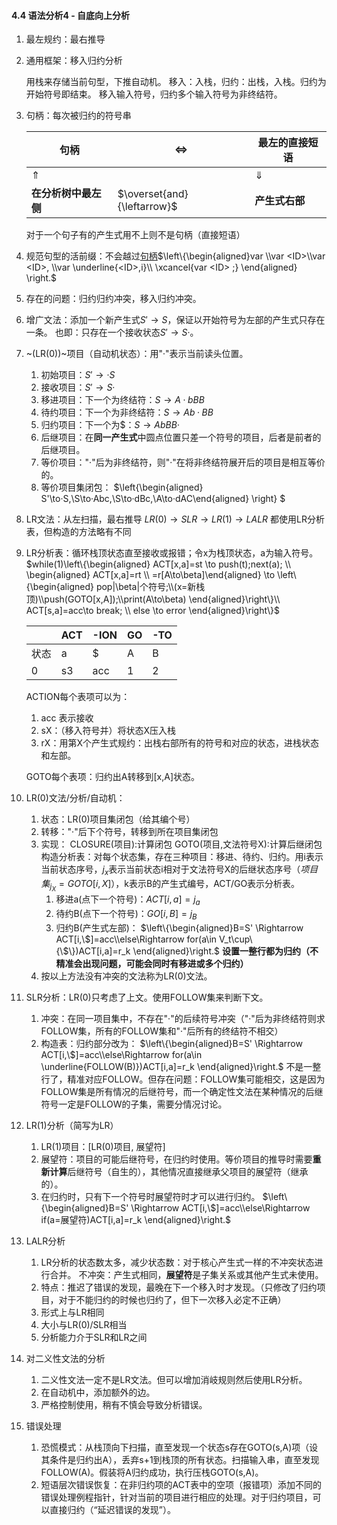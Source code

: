 #### 4.4 语法分析4 - 自底向上分析

1. 最左规约：最右推导

2. 通用框架：移入归约分析

   用栈来存储当前句型，下推自动机。
   移入：入栈，归约：出栈，入栈。归约为开始符号即结束。
   移入输入符号，归约多个输入符号为非终结符。

3. 句柄：每次被归约的符号串

   | 句柄                 | $\iff$                      | 最左的直接短语 |
   | -------------------- | --------------------------- | -------------- |
   | $\Uparrow$           |                             | $\Downarrow$   |
   | **在分析树中最左侧** | $\overset{and}{\leftarrow}$ | **产生式右部** |

   对于一个句子有的产生式用不上则不是句柄（直接短语）

4. 规范句型的活前缀：不会越过<u>句柄</u>$\left\{\begin{aligned}var \\var <ID>\\var <ID>, \\var \underline{<ID>,i}\\ \xcancel{var <ID> ;} \end{aligned} \right.$

5. 存在的问题：归约归约冲突，移入归约冲突。

6. 增广文法：添加一个新产生式$S'\to S$，保证以开始符号为左部的产生式只存在一条。
   也即：只存在一个接收状态$S'\to S·$。

7. ~(LR(0))~项目（自动机状态）：用"·"表示当前读头位置。

   1. 初始项目：$S'\to ·S$
   2. 接收项目：$S'\to S·$
   3. 移进项目：下一个为终结符：$S\to A·bBB$
   4. 待约项目：下一个为非终结符：$S\to Ab·BB$
   5. 归约项目：下一个为\$：$S\to AbBB·$
   6. 后继项目：在**同一产生式**中圆点位置只差一个符号的项目，后者是前者的后继项目。
   7. 等价项目："·"后为非终结符，则"·"在将非终结符展开后的项目是相互等价的。
   8. 等价项目集闭包： $\left\{\begin{aligned} S'\to·S,\\S\to·Abc,\\S\to·dBc,\\A\to·dAC\end{aligned} \right\} $

8. LR文法：从左扫描，最右推导
   $LR(0)\to SLR \to LR(1) \to LALR$
   都使用LR分析表，但构造的方法略有不同

9. LR分析表：循环栈顶状态直至接收或报错；令x为栈顶状态，a为输入符号。
   $while(1)\left\{\begin{aligned} ACT[x,a]=st \to push(t);next(a); \\ \begin{aligned} ACT[x,a]=rt \\ =r[A\to\beta]\end{aligned} \to \left\{\begin{aligned}  pop|\beta|个符号;\\(x=新栈顶)\\push(GOTO[x,A]);\\print(A\to\beta) \end{aligned}\right\}\\ ACT[s,a]=acc\to break; \\ else \to error \end{aligned}\right\}$

   |      | ACT  | -ION | GO   | -TO  |
   | ---- | ---- | ---- | ---- | ---- |
   | 状态 | a    | $    | A    | B    |
   | 0    | s3   | acc  | 1    | 2    |

   ACTION每个表项可以为：

   1. acc 表示接收
   2. sX：（移入符号并）将状态X压入栈
   3. rX：用第X个产生式规约：出栈右部所有的符号和对应的状态，进栈状态和左部。

   GOTO每个表项：归约出A转移到[x,A]状态。

10. LR(0)文法/分析/自动机：

    1. 状态：LR(0)项目集闭包（给其编个号）
    2. 转移："·"后下个符号，转移到所在项目集闭包
    3. 实现：
       CLOSURE(项目):计算闭包
       GOTO(项目,文法符号X):计算后继闭包
       构造分析表：对每个状态集，存在三种项目：移进、待约、归约。用i表示当前状态序号，$j_x$表示当前状态i相对于文法符号X的后继状态序号（$项目集_{j_X} = GOTO[i,X]$），k表示B的产生式编号，ACT/GO表示分析表。
       1. 移进a(点下一个符号)：$ACT[i,a]=j_a$
       2. 待约B(点下一个符号)：$GO[i,B]=j_B$
       3. 归约B(产生式左部)：
          $\left\{\begin{aligned}B=S' \Rightarrow ACT[i,\$]=acc\\else\Rightarrow for(a\in V_t\cup\{\$\})ACT[i,a]=r_k  \end{aligned}\right.$
          **设置一整行都为归约（不精准会出现问题，可能会同时有移进或多个归约）**
    4. 按以上方法没有冲突的文法称为LR(0)文法。

11. SLR分析：LR(0)只考虑了上文。使用FOLLOW集来判断下文。

    1. 冲突：在同一项目集中，不存在"·"的后续符号冲突（"·"后为非终结符则求FOLLOW集，所有的FOLLOW集和"·"后所有的终结符不相交）
    2. 构造表：归约部分改为：
       $\left\{\begin{aligned}B=S' \Rightarrow ACT[i,\$]=acc\\else\Rightarrow for(a\in \underline{FOLLOW(B)})ACT[i,a]=r_k  \end{aligned}\right.$
       不是一整行了，精准对应FOLLOW。但存在问题：FOLLOW集可能相交，这是因为FOLLOW集是所有情况的后继符号，而一个确定性文法在某种情况的后继符号一定是FOLLOW的子集，需要分情况讨论。

12. LR(1)分析（简写为LR）

    1. LR(1)项目：[LR(0)项目, 展望符]
    2. 展望符：项目的可能后继符号，在归约时使用。等价项目的推导时需要**重新计算**后继符号（自生的），其他情况直接继承父项目的展望符（继承的）。
    3. 在归约时，只有下一个符号时展望符时才可以进行归约。
       $\left\{\begin{aligned}B=S' \Rightarrow ACT[i,\$]=acc\\else\Rightarrow if(a=展望符)ACT[i,a]=r_k  \end{aligned}\right.$

13. LALR分析

    1. LR分析的状态数太多，减少状态数：对于核心产生式一样的不冲突状态进行合并。
       不冲突：产生式相同，**展望符**是子集关系或其他产生式未使用。
    2. 特点：推迟了错误的发现，最晚在下一个移入时才发现。（只修改了归约项目，对于不能归约的时候也归约了，但下一次移入必定不正确）
    3. 形式上与LR相同
    4. 大小与LR(0)/SLR相当
    5. 分析能力介于SLR和LR之间

14. 对二义性文法的分析

    1. 二义性文法一定不是LR文法。但可以增加消岐规则然后使用LR分析。
    2. 在自动机中，添加额外的边。
    3. 严格控制使用，稍有不慎会导致分析错误。

15. 错误处理

    1. 恐慌模式：从栈顶向下扫描，直至发现一个状态s存在GOTO(s,A)项（设其条件是归约出A），丢弃s+1到栈顶的所有状态。扫描输入串，直至发现FOLLOW(A)。假装将A归约成功，执行压栈GOTO(s,A)。
    2. 短语层次错误恢复：在非归约项的ACT表中的空项（报错项）添加不同的错误处理例程指针，针对当前的项目进行相应的处理。对于归约项目，可以直接归约（“延迟错误的发现”）。
